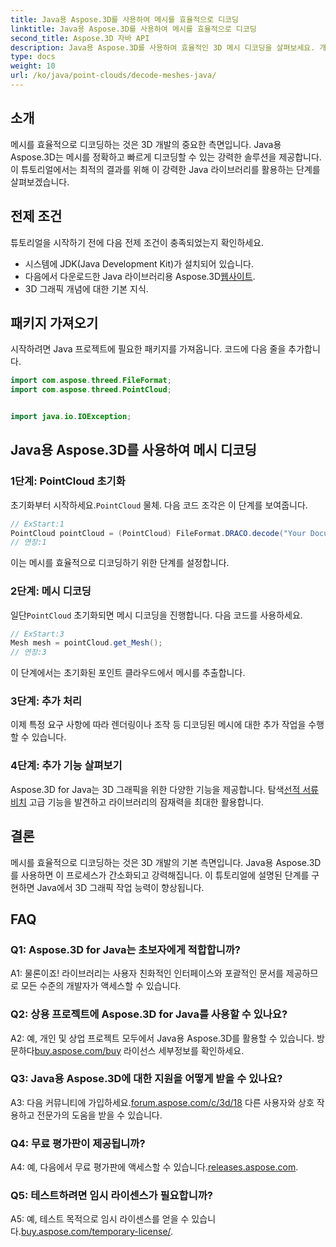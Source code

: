 ```yaml
---
title: Java용 Aspose.3D를 사용하여 메시를 효율적으로 디코딩
linktitle: Java용 Aspose.3D를 사용하여 메시를 효율적으로 디코딩
second_title: Aspose.3D 자바 API
description: Java용 Aspose.3D를 사용하여 효율적인 3D 메시 디코딩을 살펴보세요. 개발자를 위한 단계별 튜토리얼입니다.
type: docs
weight: 10
url: /ko/java/point-clouds/decode-meshes-java/
---
```

## 소개

메시를 효율적으로 디코딩하는 것은 3D 개발의 중요한 측면입니다. Java용 Aspose.3D는 메시를 정확하고 빠르게 디코딩할 수 있는 강력한 솔루션을 제공합니다. 이 튜토리얼에서는 최적의 결과를 위해 이 강력한 Java 라이브러리를 활용하는 단계를 살펴보겠습니다.

## 전제 조건

튜토리얼을 시작하기 전에 다음 전제 조건이 충족되었는지 확인하세요.

- 시스템에 JDK(Java Development Kit)가 설치되어 있습니다.
-  다음에서 다운로드한 Java 라이브러리용 Aspose.3D[웹사이트](https://releases.aspose.com/3d/java/).
- 3D 그래픽 개념에 대한 기본 지식.

## 패키지 가져오기

시작하려면 Java 프로젝트에 필요한 패키지를 가져옵니다. 코드에 다음 줄을 추가합니다.

```java
import com.aspose.threed.FileFormat;
import com.aspose.threed.PointCloud;


import java.io.IOException;
```

## Java용 Aspose.3D를 사용하여 메시 디코딩

### 1단계: PointCloud 초기화

 초기화부터 시작하세요.`PointCloud` 물체. 다음 코드 조각은 이 단계를 보여줍니다.

```java
// ExStart:1
PointCloud pointCloud = (PointCloud) FileFormat.DRACO.decode("Your Document Directory" + "point_cloud_no_qp.drc");
// 연장:1
```

이는 메시를 효율적으로 디코딩하기 위한 단계를 설정합니다.

### 2단계: 메시 디코딩

 일단`PointCloud` 초기화되면 메시 디코딩을 진행합니다. 다음 코드를 사용하세요.

```java
// ExStart:3
Mesh mesh = pointCloud.get_Mesh();
// 연장:3
```

이 단계에서는 초기화된 포인트 클라우드에서 메시를 추출합니다.

### 3단계: 추가 처리

이제 특정 요구 사항에 따라 렌더링이나 조작 등 디코딩된 메시에 대한 추가 작업을 수행할 수 있습니다.

### 4단계: 추가 기능 살펴보기

 Aspose.3D for Java는 3D 그래픽을 위한 다양한 기능을 제공합니다. 탐색[선적 서류 비치](https://reference.aspose.com/3d/java/) 고급 기능을 발견하고 라이브러리의 잠재력을 최대한 활용합니다.

## 결론

메시를 효율적으로 디코딩하는 것은 3D 개발의 기본 측면입니다. Java용 Aspose.3D를 사용하면 이 프로세스가 간소화되고 강력해집니다. 이 튜토리얼에 설명된 단계를 구현하면 Java에서 3D 그래픽 작업 능력이 향상됩니다.

## FAQ

### Q1: Aspose.3D for Java는 초보자에게 적합합니까?

A1: 물론이죠! 라이브러리는 사용자 친화적인 인터페이스와 포괄적인 문서를 제공하므로 모든 수준의 개발자가 액세스할 수 있습니다.

### Q2: 상용 프로젝트에 Aspose.3D for Java를 사용할 수 있나요?

 A2: 예, 개인 및 상업 프로젝트 모두에서 Java용 Aspose.3D를 활용할 수 있습니다. 방문하다[buy.aspose.com/buy](https://purchase.aspose.com/buy) 라이선스 세부정보를 확인하세요.

### Q3: Java용 Aspose.3D에 대한 지원을 어떻게 받을 수 있나요?

 A3: 다음 커뮤니티에 가입하세요.[forum.aspose.com/c/3d/18](https://forum.aspose.com/c/3d/18) 다른 사용자와 상호 작용하고 전문가의 도움을 받을 수 있습니다.

### Q4: 무료 평가판이 제공됩니까?

 A4: 예, 다음에서 무료 평가판에 액세스할 수 있습니다.[releases.aspose.com](https://releases.aspose.com/).

### Q5: 테스트하려면 임시 라이센스가 필요합니까?

 A5: 예, 테스트 목적으로 임시 라이센스를 얻을 수 있습니다.[buy.aspose.com/temporary-license/](https://purchase.aspose.com/temporary-license/).
